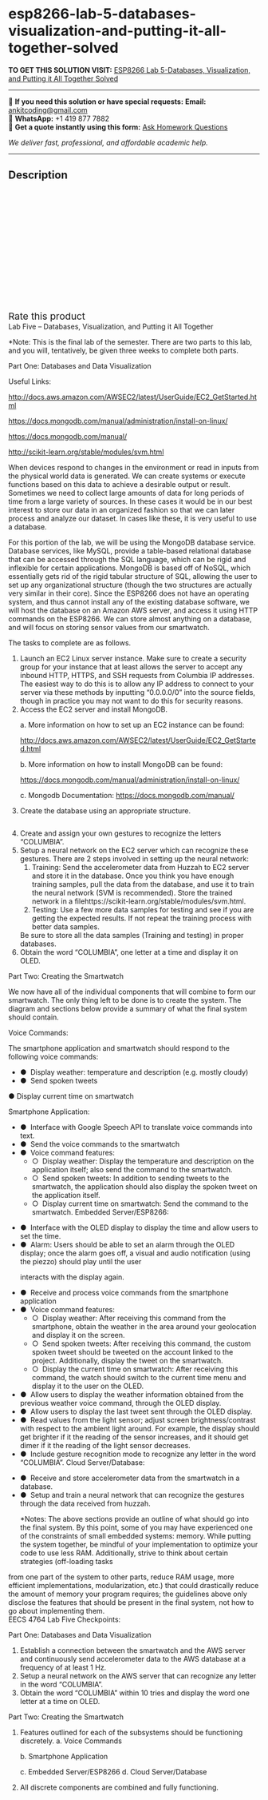 # esp8266-lab-5-databases-visualization-and-putting-it-all-together-solved
**TO GET THIS SOLUTION VISIT:** [ESP8266 Lab 5-Databases, Visualization, and Putting it All Together Solved](https://www.ankitcodinghub.com/product/esp8266-lab-5-databases-visualization-and-putting-it-all-together-solved/)


---

📩 **If you need this solution or have special requests:** **Email:** ankitcoding@gmail.com  
📱 **WhatsApp:** +1 419 877 7882  
📄 **Get a quote instantly using this form:** [Ask Homework Questions](https://www.ankitcodinghub.com/services/ask-homework-questions/)

*We deliver fast, professional, and affordable academic help.*

---

<h2>Description</h2>



<div class="kk-star-ratings kksr-auto kksr-align-center kksr-valign-top" data-payload="{&quot;align&quot;:&quot;center&quot;,&quot;id&quot;:&quot;94534&quot;,&quot;slug&quot;:&quot;default&quot;,&quot;valign&quot;:&quot;top&quot;,&quot;ignore&quot;:&quot;&quot;,&quot;reference&quot;:&quot;auto&quot;,&quot;class&quot;:&quot;&quot;,&quot;count&quot;:&quot;0&quot;,&quot;legendonly&quot;:&quot;&quot;,&quot;readonly&quot;:&quot;&quot;,&quot;score&quot;:&quot;0&quot;,&quot;starsonly&quot;:&quot;&quot;,&quot;best&quot;:&quot;5&quot;,&quot;gap&quot;:&quot;4&quot;,&quot;greet&quot;:&quot;Rate this product&quot;,&quot;legend&quot;:&quot;0\/5 - (0 votes)&quot;,&quot;size&quot;:&quot;24&quot;,&quot;title&quot;:&quot;ESP8266 Lab 5-Databases, Visualization, and Putting it All Together Solved&quot;,&quot;width&quot;:&quot;0&quot;,&quot;_legend&quot;:&quot;{score}\/{best} - ({count} {votes})&quot;,&quot;font_factor&quot;:&quot;1.25&quot;}">

<div class="kksr-stars">

<div class="kksr-stars-inactive">
            <div class="kksr-star" data-star="1" style="padding-right: 4px">


<div class="kksr-icon" style="width: 24px; height: 24px;"></div>
        </div>
            <div class="kksr-star" data-star="2" style="padding-right: 4px">


<div class="kksr-icon" style="width: 24px; height: 24px;"></div>
        </div>
            <div class="kksr-star" data-star="3" style="padding-right: 4px">


<div class="kksr-icon" style="width: 24px; height: 24px;"></div>
        </div>
            <div class="kksr-star" data-star="4" style="padding-right: 4px">


<div class="kksr-icon" style="width: 24px; height: 24px;"></div>
        </div>
            <div class="kksr-star" data-star="5" style="padding-right: 4px">


<div class="kksr-icon" style="width: 24px; height: 24px;"></div>
        </div>
    </div>

<div class="kksr-stars-active" style="width: 0px;">
            <div class="kksr-star" style="padding-right: 4px">


<div class="kksr-icon" style="width: 24px; height: 24px;"></div>
        </div>
            <div class="kksr-star" style="padding-right: 4px">


<div class="kksr-icon" style="width: 24px; height: 24px;"></div>
        </div>
            <div class="kksr-star" style="padding-right: 4px">


<div class="kksr-icon" style="width: 24px; height: 24px;"></div>
        </div>
            <div class="kksr-star" style="padding-right: 4px">


<div class="kksr-icon" style="width: 24px; height: 24px;"></div>
        </div>
            <div class="kksr-star" style="padding-right: 4px">


<div class="kksr-icon" style="width: 24px; height: 24px;"></div>
        </div>
    </div>
</div>


<div class="kksr-legend" style="font-size: 19.2px;">
            <span class="kksr-muted">Rate this product</span>
    </div>
    </div>
<div class="page" title="Page 1">
<div class="layoutArea">
<div class="column">
Lab Five – Databases, Visualization, and Putting it All Together

*Note: This is the final lab of the semester. There are two parts to this lab, and you will, tentatively, be given three weeks to complete both parts.

Part One: Databases and Data Visualization

Useful Links:

http://docs.aws.amazon.com/AWSEC2/latest/UserGuide/EC2_GetStarted.html

https://docs.mongodb.com/manual/administration/install-on-linux/

https://docs.mongodb.com/manual/

http://scikit-learn.org/stable/modules/svm.html

When devices respond to changes in the environment or read in inputs from the physical world data is generated. We can create systems or execute functions based on this data to achieve a desirable output or result. Sometimes we need to collect large amounts of data for long periods of time from a large variety of sources. In these cases it would be in our best interest to store our data in an organized fashion so that we can later process and analyze our dataset. In cases like these, it is very useful to use a database.

For this portion of the lab, we will be using the MongoDB database service. Database services, like MySQL, provide a table-based relational database that can be accessed through the SQL language, which can be rigid and inflexible for certain applications. MongoDB is based off of NoSQL, which essentially gets rid of the rigid tabular structure of SQL, allowing the user to set up any organizational structure (though the two structures are actually very similar in their core). Since the ESP8266 does not have an operating system, and thus cannot install any of the existing database software, we will host the database on an Amazon AWS server, and access it using HTTP commands on the ESP8266. We can store almost anything on a database, and will focus on storing sensor values from our smartwatch.

The tasks to complete are as follows.

<ol>
<li>Launch an EC2 Linux server instance. Make sure to create a security group for your
instance that at least allows the server to accept any inbound HTTP, HTTPS, and SSH requests from Columbia IP addresses. The easiest way to do this is to allow any IP address to connect to your server via these methods by inputting “0.0.0.0/0” into the source fields, though in practice you may not want to do this for security reasons.
</li>
<li>Access the EC2 server and install MongoDB.

a. More information on how to set up an EC2 instance can be found:

http://docs.aws.amazon.com/AWSEC2/latest/UserGuide/EC2_GetStarted.html

b. More information on how to install MongoDB can be found:

https://docs.mongodb.com/manual/administration/install-on-linux/

c. Mongodb Documentation: https://docs.mongodb.com/manual/
</li>
<li>Create the database using an appropriate structure.</li>
</ol>
</div>
</div>
</div>
<div class="page" title="Page 2">
<div class="layoutArea">
<div class="column">
<ol start="4">
<li>Create and assign your own gestures to recognize the letters “COLUMBIA”.</li>
<li>Setup a neural network on the EC2 server which can recognize these gestures. There
are 2 steps involved in setting up the neural network:

<ol>
<li>Training: Send the accelerometer data from Huzzah to EC2 server and store it in
the database. Once you think you have enough training samples, pull the data from the database, and use it to train the neural network (SVM is recommended). Store the trained network in a filehttps://scikit-learn.org/stable/modules/svm.html.
</li>
<li>Testing: Use a few more data samples for testing and see if you are getting the expected results. If not repeat the training process with better data samples.</li>
</ol>
Be sure to store all the data samples (Training and testing) in proper databases.
</li>
<li>Obtain the word “COLUMBIA”, one letter at a time and display it on OLED.</li>
</ol>
Part Two: Creating the Smartwatch

We now have all of the individual components that will combine to form our smartwatch. The only thing left to be done is to create the system. The diagram and sections below provide a summary of what the final system should contain.

Voice Commands:

The smartphone application and smartwatch should respond to the following voice commands:

<ul>
<li>● &nbsp;Display weather: temperature and description (e.g. mostly cloudy)</li>
<li>● &nbsp;Send spoken tweets</li>
</ul>
</div>
</div>
</div>
<div class="page" title="Page 3">
<div class="layoutArea">
<div class="column">
● Display current time on smartwatch

Smartphone Application:

<ul>
<li>● &nbsp;Interface with Google Speech API to translate voice commands into text.</li>
<li>● &nbsp;Send the voice commands to the smartwatch</li>
<li>● &nbsp;Voice command features:
<ul>
<li>○ &nbsp;Display weather: Display the temperature and description on the application itself; also send the command to the smartwatch.</li>
<li>○ &nbsp;Send spoken tweets: In addition to sending tweets to the smartwatch, the application should also display the spoken tweet on the application itself.</li>
<li>○ &nbsp;Display current time on smartwatch: Send the command to the smartwatch.
Embedded Server/ESP8266:
</li>
</ul>
</li>
</ul>
<ul>
<li>● &nbsp;Interface with the OLED display to display the time and allow users to set the time.</li>
<li>● &nbsp;Alarm: Users should be able to set an alarm through the OLED display; once the alarm
goes off, a visual and audio notification (using the piezzo) should play until the user

interacts with the display again.
</li>
<li>● &nbsp;Receive and process voice commands from the smartphone application</li>
<li>● &nbsp;Voice command features:
<ul>
<li>○ &nbsp;Display weather: After receiving this command from the smartphone, obtain the weather in the area around your geolocation and display it on the screen.</li>
<li>○ &nbsp;Send spoken tweets: After receiving this command, the custom spoken tweet should be tweeted on the account linked to the project. Additionally, display the tweet on the smartwatch.</li>
<li>○ &nbsp;Display the current time on smartwatch: After receiving this command, the watch should switch to the current time menu and display it to the user on the OLED.</li>
</ul>
</li>
<li>● &nbsp;Allow users to display the weather information obtained from the previous weather voice command, through the OLED display.</li>
<li>● &nbsp;Allow users to display the last tweet sent through the OLED display.</li>
<li>● &nbsp;Read values from the light sensor; adjust screen brightness/contrast with respect to the ambient light around. For example, the display should get brighter if it the reading of the
sensor increases, and it should get dimer if it the reading of the light sensor decreases.
</li>
<li>● &nbsp;Include gesture recognition mode to recognize any letter in the word “COLUMBIA”.
Cloud Server/Database:
</li>
</ul>
<ul>
<li>● &nbsp;Receive and store accelerometer data from the smartwatch in a database.</li>
<li>● &nbsp;Setup and train a neural network that can recognize the gestures through the data
received from huzzah.

*Notes: The above sections provide an outline of what should go into the final system. By this point, some of you may have experienced one of the constraints of small embedded systems: memory. While putting the system together, be mindful of your implementation to optimize your code to use less RAM. Additionally, strive to think about certain strategies (off-loading tasks
</li>
</ul>
</div>
</div>
</div>
<div class="page" title="Page 4">
<div class="layoutArea">
<div class="column">
from one part of the system to other parts, reduce RAM usage, more efficient implementations, modularization, etc.) that could drastically reduce the amount of memory your program requires; the guidelines above only disclose the features that should be present in the final system, not how to go about implementing them.

</div>
</div>
<div class="layoutArea">
<div class="column">
EECS 4764 Lab Five Checkpoints:

Part One: Databases and Data Visualization

<ol>
<li>Establish a connection between the smartwatch and the AWS server and continuously send accelerometer data to the AWS database at a frequency of at least 1 Hz.</li>
<li>Setup a neural network on the AWS server that can recognize any letter in the word “COLUMBIA”.</li>
<li>Obtain the word “COLUMBIA” within 10 tries and display the word one letter at a time on OLED.</li>
</ol>
Part Two: Creating the Smartwatch

<ol>
<li>Features outlined for each of the subsystems should be functioning discretely.
a. Voice Commands

b. Smartphone Application

c. Embedded Server/ESP8266 d. Cloud Server/Database
</li>
<li>All discrete components are combined and fully functioning.</li>
</ol>
</div>
</div>
</div>
